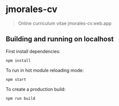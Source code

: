 # jmorales-cv
> Online curriculum vitae jmorales-cv.web.app

## Building and running on localhost

First install dependencies:

```bash
npm install
```

To run in hot module reloading mode:

```bash
npm start
```

To create a production build:

```bash
npm run build
```
